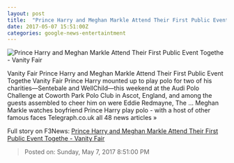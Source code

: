 ```yaml
---
layout: post
title:  "Prince Harry and Meghan Markle Attend Their First Public Event Togethe - Vanity Fair"
date: 2017-05-07 15:51:00Z
categories: google-news-entertaintment
---
```


![Prince Harry and Meghan Markle Attend Their First Public Event Togethe - Vanity Fair](http://media.vanityfair.com/photos/58efe55aebbc4c59fe711ab0/16:9/w_1200,h_630,c_limit/prince-harry-secret-meghan-markle-visit.jpg)

Vanity Fair Prince Harry and Meghan Markle Attend Their First Public Event Togethe Vanity Fair Prince Harry mounted up to play polo for two of his charities—Sentebale and WellChild—this weekend at the Audi Polo Challenge at Coworth Park Polo Club in Ascot, England, and among the guests assembled to cheer him on were Eddie Redmayne, The ... Meghan Markle watches boyfriend Prince Harry play polo - with a host of other famous faces Telegraph.co.uk all 48 news articles »


Full story on F3News: [Prince Harry and Meghan Markle Attend Their First Public Event Togethe - Vanity Fair](http://www.f3nws.com/n/GZyeUH)

> Posted on: Sunday, May 7, 2017 8:51:00 PM
